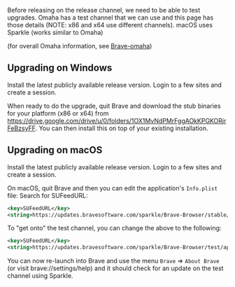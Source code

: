 Before releasing on the release channel, we need to be able to test upgrades. Omaha has a test channel that we can use and this page has those details (NOTE: x86 and x64 use different channels). macOS uses Sparkle (works similar to Omaha) 

(for overall Omaha information, see [Brave-omaha](https://github.com/brave/brave-browser/wiki/Brave-omaha))

## Upgrading on Windows
Install the latest publicly available release version. Login to a few sites and create a session.

When ready to do the upgrade, quit Brave and download the stub binaries for your platform (x86 or x64) from https://drive.google.com/drive/u/0/folders/1OX1MvNdPMrFggAOkKPGKORjrFeBzsyFF. You can then install this on top of your existing installation.

## Upgrading on macOS
Install the latest publicly available release version. Login to a few sites and create a session.

On macOS, quit Brave and then you can edit the application's `Info.plist` file:
Search for SUFeedURL:
```xml
<key>SUFeedURL</key>
<string>https://updates.bravesoftware.com/sparkle/Brave-Browser/stable/appcast.xml</string>
```

To "get onto" the test channel, you can change the above to the following:
```xml
<key>SUFeedURL</key>
<string>https://updates.bravesoftware.com/sparkle/Brave-Browser/test/appcast.xml</string>
```

You can now re-launch into Brave and use the menu `Brave` => `About Brave` (or visit brave://settings/help) and it should check for an update on the test channel using Sparkle.